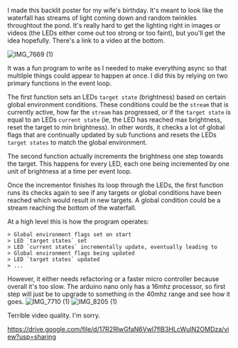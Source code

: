 
I made this backlit poster for my wife's birthday. It's meant to look like the waterfall has streams of light coming down and random twinkles throughtout the pond. It's really hard to get the lighting right in images or videos (the LEDs either come out too strong or too faint), but you'll get the idea hopefully. There's a link to a video at the bottom.
<!-- ![IMG_7669](https://user-images.githubusercontent.com/62268115/160714854-5aadd9a8-ec81-44d0-97cd-299af55dc829.JPG) -->
![IMG_7669 (1)](https://user-images.githubusercontent.com/62268115/160715069-0bdbd9e8-ca1e-4502-b364-ab24daa109bd.JPG)

It was a fun program to write as I needed to make everything async so that multilple things could appear to happen at once.  I did this by relying on two primary functions in the event loop. 

The first function sets an LEDs `target state` (brightness) based on certain global environment conditions.  These conditions could be the `stream` that is currently active, how far the `stream` has progressed, or if the `target state` is equal to an LEDs `current state` (ie, the LED has reached max brightness, reset the target to min brightness). In other words, it checks a lot of global flags that are continually updated by sub functions and resets the LEDs `target states` to match the global environment. 

The second function actually increments the brightness one step towards the target. This happens for every LED, each one being incremented by one unit of brightness at a time per event loop.  

Once the incrementor finishes its loop through the LEDs, the first function runs its checks again to see if any targets or global conditions have been reached which would result in new targets. A global condition could be a stream reaching the bottom of the waterfall.

At a high level this is how the program operates: 
```
> Global environment flags set on start
> LED `target states` set 
> LED `current states` incrementally update, eventually leading to 
> Global environment flags being updated 
> LED `target states` updated 
> ...
```
However, it either needs refactoring or a faster micro controller because overall it's too slow.  The arduino nano only has a 16mhz processor, so first step will just be to upgrade to something in the 40mhz range and see how it goes. 
![IMG_7710 (1)](https://user-images.githubusercontent.com/62268115/160715613-780f285b-3791-40fb-94da-faa04e61d059.jpg)
![IMG_8205 (1)](https://user-images.githubusercontent.com/62268115/160715625-69baa1c4-626d-482e-a7a3-58dc75c78b83.JPG)

Terrible video quality. I'm sorry.

https://drive.google.com/file/d/17R2RlwGfaN6Vwl7flB3HLcWuIN2OMDza/view?usp=sharing
